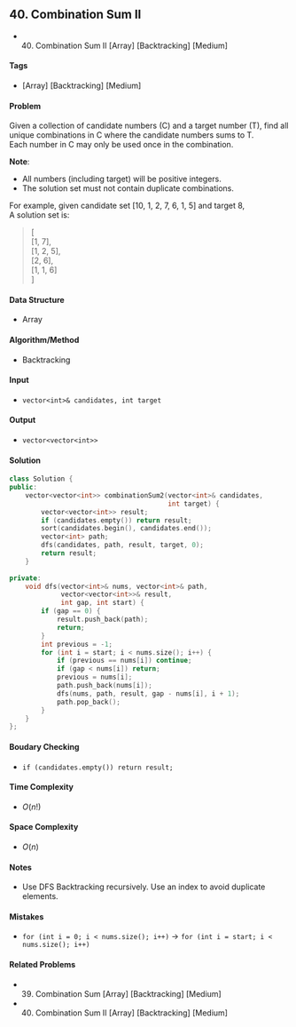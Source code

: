 ## 40. Combination Sum II
- 40. Combination Sum II [Array] [Backtracking] [Medium]

#### Tags
- [Array] [Backtracking] [Medium]

#### Problem
Given a collection of candidate numbers (C) and a target number (T), find all unique combinations in C where the candidate numbers sums to T.  
Each number in C may only be used once in the combination.

**Note**:

- All numbers (including target) will be positive integers.
- The solution set must not contain duplicate combinations.

For example, given candidate set [10, 1, 2, 7, 6, 1, 5] and target 8,  
A solution set is: 
> [  
>   [1, 7],  
>   [1, 2, 5],  
>   [2, 6],  
>   [1, 1, 6]  
>]

#### Data Structure
- Array

#### Algorithm/Method
- Backtracking

#### Input
- `vector<int>& candidates, int target`

#### Output
- `vector<vector<int>>`

#### Solution
``` C++
class Solution {
public:
    vector<vector<int>> combinationSum2(vector<int>& candidates, 
                                        int target) {
        vector<vector<int>> result;
        if (candidates.empty()) return result;
        sort(candidates.begin(), candidates.end());
        vector<int> path;
        dfs(candidates, path, result, target, 0);
        return result;
    }
    
private:
    void dfs(vector<int>& nums, vector<int>& path, 
             vector<vector<int>>& result, 
             int gap, int start) {
        if (gap == 0) {
            result.push_back(path);
            return;
        }
        int previous = -1;
        for (int i = start; i < nums.size(); i++) {
            if (previous == nums[i]) continue;
            if (gap < nums[i]) return;
            previous = nums[i];
            path.push_back(nums[i]);
            dfs(nums, path, result, gap - nums[i], i + 1);
            path.pop_back();
        }
    }
};
```

#### Boudary Checking
- `if (candidates.empty()) return result;`

#### Time Complexity
- $O(n!)$

#### Space Complexity
- $O(n)$

#### Notes
- Use DFS Backtracking recursively. Use an index to avoid duplicate elements.

#### Mistakes
- `for (int i = 0; i < nums.size(); i++)` ->
  `for (int i = start; i < nums.size(); i++)`

#### Related Problems
- 39. Combination Sum [Array] [Backtracking] [Medium]
- 40. Combination Sum II [Array] [Backtracking] [Medium]
